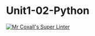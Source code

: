 # Unit1-02-Python
[![Mr Coxall's Super Linter](https://github.com/ICS3UC-Programming-AngelI/Unit1-02-Python/workflows/Mr%20Coxall's%20Super%20Linter/badge.svg)](https://github.com/<OWNER>/<REPOSITORY>/actions/)
